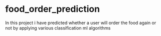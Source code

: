 # food_order_prediction
In this project i have predicted whether a user will order the food again or not by applying various  classification ml algorithms  
